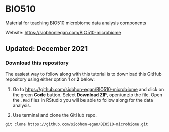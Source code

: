 # BIO510

Material for teaching BIO510 microbiome data analysis components

Website: https://siobhonlegan.com/BIO510-microbiome

Updated: December 2021
---

### Download this repository

The easiest way to follow along with this tutorial is to download this GitHub repository using either option **1** or **2** below:

1. Go to https://github.com/siobhon-egan/BIO510-microbiome and click on the green **Code** button. Select **Download ZIP**, open/unzip the file. Open the `.Rmd` files in RStudio you will be able to follow along for the data analysis.


2. Use terminal and clone the GitHub repo.

```
git clone https://github.com/siobhon-egan/BIO510-microbiome.git
```


